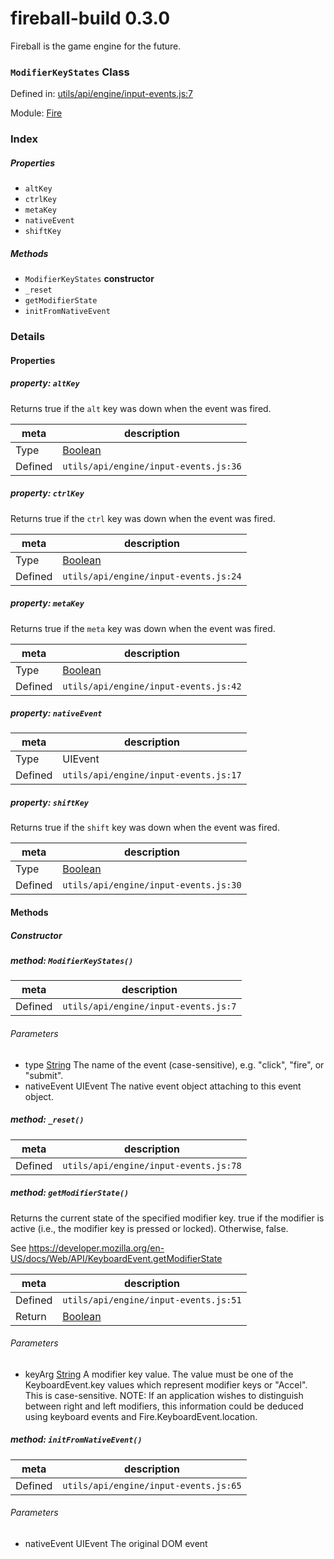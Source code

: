 
# fireball-build 0.3.0

Fireball is the game engine for the future.

### `ModifierKeyStates` Class


Defined in: [utils/api/engine/input-events.js:7](../files/utils/api/engine/input-events.js.js)

Module: [Fire](../modules/Fire.md)




 

### Index

##### Properties

  - `altKey`
  - `ctrlKey`
  - `metaKey`
  - `nativeEvent`
  - `shiftKey`



##### Methods

  - `ModifierKeyStates` **constructor**
  - `_reset`
  - `getModifierState`
  - `initFromNativeEvent`





### Details


#### Properties



##### property: `altKey`

Returns true if the `alt` key was down when the event was fired.

| meta | description |
|------|-------------|
| Type | <a href="https://developer.mozilla.org/en/JavaScript/Reference/Global_Objects/Boolean" class="crosslink external" target="_blank">Boolean</a> |
| Defined | `utils/api/engine/input-events.js:36` |




##### property: `ctrlKey`

Returns true if the `ctrl` key was down when the event was fired.

| meta | description |
|------|-------------|
| Type | <a href="https://developer.mozilla.org/en/JavaScript/Reference/Global_Objects/Boolean" class="crosslink external" target="_blank">Boolean</a> |
| Defined | `utils/api/engine/input-events.js:24` |




##### property: `metaKey`

Returns true if the `meta` key was down when the event was fired.

| meta | description |
|------|-------------|
| Type | <a href="https://developer.mozilla.org/en/JavaScript/Reference/Global_Objects/Boolean" class="crosslink external" target="_blank">Boolean</a> |
| Defined | `utils/api/engine/input-events.js:42` |




##### property: `nativeEvent`



| meta | description |
|------|-------------|
| Type | UIEvent |
| Defined | `utils/api/engine/input-events.js:17` |




##### property: `shiftKey`

Returns true if the `shift` key was down when the event was fired.

| meta | description |
|------|-------------|
| Type | <a href="https://developer.mozilla.org/en/JavaScript/Reference/Global_Objects/Boolean" class="crosslink external" target="_blank">Boolean</a> |
| Defined | `utils/api/engine/input-events.js:30` |






<!-- Method Block -->
#### Methods

##### Constructor

##### method: `ModifierKeyStates()`



| meta | description |
|------|-------------|
| Defined | `utils/api/engine/input-events.js:7` |

###### Parameters
- type <a href="https://developer.mozilla.org/en/JavaScript/Reference/Global_Objects/String" class="crosslink external" target="_blank">String</a> The name of the event (case-sensitive), e.g. "click", "fire", or "submit".
- nativeEvent UIEvent The native event object attaching to this event object.


##### method: `_reset()`



| meta | description |
|------|-------------|
| Defined | `utils/api/engine/input-events.js:78` |



##### method: `getModifierState()`

Returns the current state of the specified modifier key. true if the modifier is active (i.e., the modifier key is pressed or locked). Otherwise, false.

See https://developer.mozilla.org/en-US/docs/Web/API/KeyboardEvent.getModifierState

| meta | description |
|------|-------------|
| Defined | `utils/api/engine/input-events.js:51` |
| Return 		 | <a href="https://developer.mozilla.org/en/JavaScript/Reference/Global_Objects/Boolean" class="crosslink external" target="_blank">Boolean</a> 

###### Parameters
- keyArg <a href="https://developer.mozilla.org/en/JavaScript/Reference/Global_Objects/String" class="crosslink external" target="_blank">String</a> A modifier key value. The value must be one of the KeyboardEvent.key values which represent modifier keys or "Accel". This is case-sensitive.
                         NOTE: If an application wishes to distinguish between right and left modifiers, this information could be deduced using keyboard events and Fire.KeyboardEvent.location.


##### method: `initFromNativeEvent()`



| meta | description |
|------|-------------|
| Defined | `utils/api/engine/input-events.js:65` |

###### Parameters
- nativeEvent UIEvent The original DOM event



